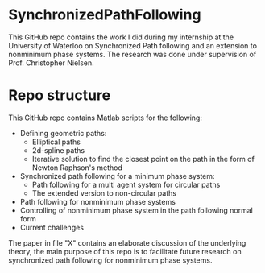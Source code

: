 # SynchronizedPathFollowing
This GitHub repo contains the work I did during my internship at the University of Waterloo on Synchronized Path following and an extension to nonminimum phase systems. The research was done under supervision of Prof. Christopher Nielsen.

# Repo structure
This GitHub repo contains Matlab scripts for the following:
- Defining geometric paths:
  - Elliptical paths
  - 2d-spline paths
  - Iterative solution to find the closest point on the path in the form of Newton Raphson's method
- Synchronized path following for a minimum phase system:
  - Path following for a multi agent system for circular paths
  - The extended version to non-circular paths
- Path following for nonminimum phase systems
- Controlling of nonminimum phase system in the path following normal form
- Current challenges

The paper in file "X" contains an elaborate discussion of the underlying theory, the main purpose of this repo is to facilitate future research on synchronized path following for nonminimum phase systems.


